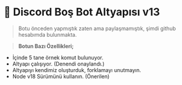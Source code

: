 # 🎨 Discord Boş Bot Altyapısı v13

> Botu önceden yapmıştık zaten ama paylaşmamıştık, şimdi github hesabımda bulunmakta.

 > **Botun Bazı Özellikleri;** 

- İçinde 5 tane örnek komut bulunuyor.
- Altyapı çalışıyor. (Denendi onaylandı.)
- Altyapıyı kendimiz oluşturduk, forklamayı unutmayın.
- Node v18 Sürümünü kullanın. (Önerilen)
